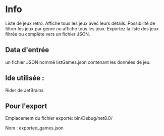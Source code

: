 ﻿
# Info
Liste de jeux retro.
Affiche tous les jeux avec leurs détails.
Possibilité de filtrer les jeux par genre ou affiche tous les jeux.
Exportez la liste des jeux filtrée ou complète vers un fichier JSON.

## Data d'entrée

un fichier JSON nommé listGames.json contenant les données de jeu.

## Ide utilisée :

Rider de JetBrains

## Pour l'export

Emplacement du fichier exporté: bin/Debug/net8.0/

Nom : exported_games.json
